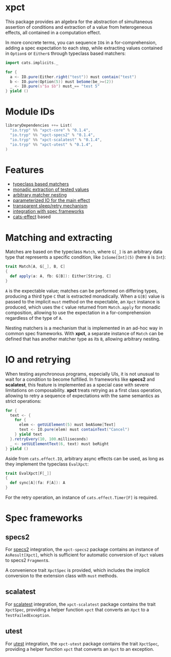 # xpct
This package provides an algebra for the abstraction of simultaneous assertion of conditions and extraction of a value
from heterogeneous effects, all contained in a computation effect.

In more concrete terms, you can sequence `IO`s in a for-comprehension, adding a spec expectation to each step, while
extracting values contained in `Option`s or `Either`s through typeclass based matchers:

```scala
import cats.implicits._

for {
  a <- IO.pure(Either.right("test")) must contain("test")
  b <- IO.pure(Option(5)) must beSome(be_>=(2))
  _ <- IO.pure(s"$a $b") must_== "test 5"
} yield ()

```

# Module IDs
```sbt
libraryDependencies ++= List(
  "io.tryp" %% "xpct-core" % "0.1.4",
  "io.tryp" %% "xpct-specs2" % "0.1.4",
  "io.tryp" %% "xpct-scalatest" % "0.1.4",
  "io.tryp" %% "xpct-utest" % "0.1.4",
)
```

# Features
* [typeclass based matchers](#matching-and-extracting)
* [monadic extraction of tested values](#matching-and-extracting)
* [arbitrary matcher nesting](#matching-and-extracting)
* [parameterized IO for the main effect](#io-and-retrying)
* [transparent sleep/retry mechanism](#io-and-retrying)
* [integration with spec frameworks](#spec-frameworks)
* [cats-effect] based

# Matching and extracting

Matches are based on the typeclass `Match`, where `G[_]` is an arbitrary data type that represents a specific condition,
like `IsSome[Int](5)` (here `B` is `Int`):

```scala
trait Match[A, G[_], B, C]
{
  def apply(a: A, fb: G[B]): Either[String, C]
}
```

`A` is the expectable value; matches can be performed on differing types, producing a third type `C` that is extracted
monadically.
When a `G[B]` value is passed to the implicit `must` method on the expectable, an `Xpct` instance is produced, which
uses the `C` value returned from `Match.apply` for monadic composition, allowing to use the expectation in a
for-comprehension regardless of the type of `A`.

Nesting matchers is a mechanism that is implemented in an ad-hoc way in common spec frameworks. With **xpct**,
a separate instance of `Match` can be defined that has another matcher type as its `B`, allowing arbitrary nesting.

# IO and retrying
When testing asynchronous programs, especially UIs, it is not unusual to wait for a condition to become fulfilled.
In frameworks like **specs2** and **scalatest**, this feature is implemented as a special case with severe limitations
on composability.
**xpct** treats retrying as a first class operation, allowing to retry a sequence of expectations with the same
semantics as strict operations:

```scala
for {
  text <- {
    for {
      elem <- getUiElement(5) must beASome[Text]
      text <- IO.pure(elem) must containText("Cancel")
    } yield text
  }.retryEvery(10, 100.milliseconds)
  _ <- setUiElementText(6, text) must beRight
} yield ()
```

Aside from `cats.effect.IO`, arbitrary async effects can be used, as long as they implement the typeclass `EvalXpct`:

```scala
trait EvalXpct[F[_]]
{
  def sync[A](fa: F[A]): A
}
```

For the retry operation, an instance of `cats.effect.Timer[F]` is required.

# Spec frameworks

## specs2
For [specs2] integration, the `xpct-specs2` package contains an instance of `AsResult[Xpct]`, which is sufficient for
automatic conversion of `Xpct` values to specs2 `Fragment`s.

A convenience trait `XpctSpec` is provided, which includes the implicit conversion to the extension class with `must`
methods.

## scalatest
For [scalatest] integration, the `xpct-scalatest` package contains the trait `XpctSpec`, providing a helper function
`xpct` that converts an `Xpct` to a `TestFailedException`.

## utest
For [utest] integration, the `xpct-utest` package contains the trait `XpctSpec`, providing a helper function `xpct` that
converts an `Xpct` to an exception.


[cats-effect]: https://github.com/typelevel/cats-effect
[specs2]: https://github.com/etorreborre/specs2
[scalatest]: https://github.com/scalatest/scalatest
[utest]: https://github.com/lihaoyi/utest
